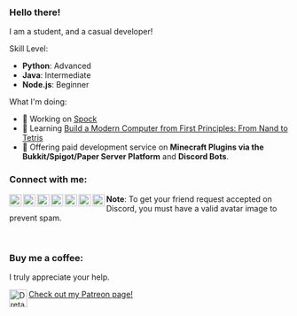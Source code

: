 [website]: https://dretacbe.github.io
[twitter]: https://twitter.com/Dretacbe
[reddit]: https://reddit.com/user/Dretacbe
[github]: https://github.com/Dretacbe
[gmail]: mailto:yangmain3@gmail.com
[patreon]: https://patreon.com/Dreta

### Hello there!

I am a student, and a casual developer!

Skill Level:
- **Python**: Advanced
- **Java**: Intermediate
- **Node.js**: Beginner

What I'm doing:
- 🔭 Working on [Spock](https://github.com/Spock-App/spcok-app)
- 🌱 Learning [Build a Modern Computer from First Principles: From Nand to Tetris](https://www.coursera.org/learn/build-a-computer?)
- 👯 Offering paid development service on **Minecraft Plugins via the Bukkit/Spigot/Paper Server Platform** and **Discord Bots**.

### Connect with me:

[<img align="left" alt="Dreta | Website" width="22px" src="https://image.flaticon.com/icons/svg/3430/3430319.svg" />][website]
[<img align="left" alt="Dreta | Twitter" width="22px" src="https://image.flaticon.com/icons/svg/733/733579.svg" />][twitter]
[<img align="left" alt="Dreta | Reddit" width="22px" src="https://image.flaticon.com/icons/svg/2111/2111589.svg" />][reddit]
[<img align="left" alt="Dreta | GitHub" width="22px" src="https://image.flaticon.com/icons/svg/2111/2111425.svg" />][github]
[<img align="left" alt="Dreta | Email" width="22px" src="https://image.flaticon.com/icons/svg/732/732200.svg" />][gmail]
[<img align="left" alt="Dreta | Discord" width="22px" src="https://image.flaticon.com/icons/svg/2111/2111370.svg" />](https://dretacbe.github.io/discord.html)
[<img align="left" alt="Dreta | Patreon" width="22px" src="https://image.flaticon.com/icons/svg/2111/2111548.svg" />][patreon]

**Note**: To get your friend request accepted on Discord, you must have a valid avatar image to prevent spam.

<br />

### Buy me a coffee:

I truly appreciate your help.

[<img align="left" alt="Dreta | Patreon" width="32px" src="https://image.flaticon.com/icons/svg/2111/2111548.svg" /> Check out my Patreon page!][patreon]
